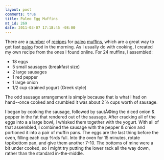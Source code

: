 ```yaml
--- 
layout: post
comments: true
title: Paleo Egg Muffins
mt_id: 269
date: 2011-03-07 17:18:45 -08:00
---
```

There are a [number](http://nomnompaleo.com/post/3397688384/curried-beef-broccoli-slaw-mushroom-frittata) of [recipes](http://www.norcalsc.com/index.php/post/egg_cupcakes_to_go/) for [paleo](http://everydaypaleo.com/2010/03/24/egg-cupcakes/) [muffins](http://paleoblocks.blogspot.com/2010/08/breakfast-muffins.html), which are a great way to get fast [paleo](http://en.wikipedia.org/wiki/Paleolithic_diet) food in the morning.  As I usually do with cooking, I created my own recipe from the ones I found online.  For 24 muffins, I assembled:

 - 18 eggs
 - 5 small sausages (breakfast size)
 - 2 large sausages
 - 1 red pepper
 - 1 large onion
 - 1/2 cup strained yogurt (Greek style)

The odd sausage arrangement is simply because that is what I had on hand--once cooked and crumbled it was about 2 &frac12; cups worth of sausage.

I began by cooking the sausage, followed by sautÃ©ing the diced onion & pepper in the fat that rendered out of the sausage.  After cracking all of the eggs into a a large bowl, I whisked them together with the yogurt.  With all of that assembled, I combined the sausage with the pepper & onion and portioned it into a pair of muffin pans.  The eggs are the last thing before the oven, filling each cup &#8532;rds full.  Into the oven for 15 minutes, rotate top/bottom pan, and give them another 7-10.  The bottoms of mine were a bit under cooked, so I might try putting the lower rack all the way down, rather than the standard in-the-middle. 
